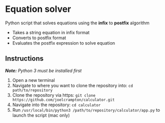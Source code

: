 # Equation solver
Python script that solves equations using the __infix__ to __postfix__ algorithm
- Takes a string equation in infix format
- Converts to postfix format
- Evaluates the postfix expression to solve equation

## Instructions
*__Note:__ Python 3 must be installed first*
1. Open a new terminal
2. Navigate to where you want to clone the repository into: ```cd path/to/repository```
3. Clone the repository via https: ```git clone https://github.com/joelcrampton/calculator.git```
4. Navigate into the repository: ```cd calculator```
5. Run ```/usr/local/bin/python3 /path/to/repository/calculator/app.py``` to launch the script (mac only)
